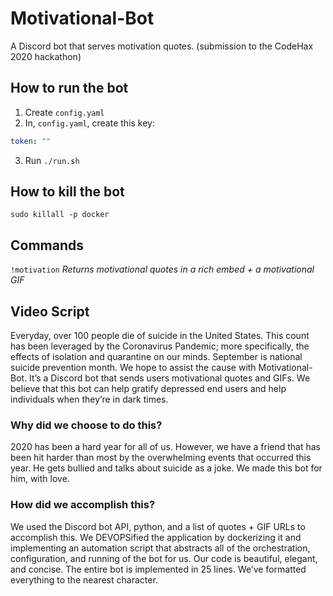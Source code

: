 # Motivational-Bot

A Discord bot that serves motivation quotes. (submission to the CodeHax 2020 hackathon)

## How to run the bot

1. Create `config.yaml`
2. In, `config.yaml`, create this key:

```yaml
token: ""
```

3. Run `./run.sh`

## How to kill the bot

`sudo killall -p docker`

## Commands

`!motivation` _Returns motivational quotes in a rich embed + a motivational GIF_

## Video Script

Everyday, over 100 people die of suicide in the United States. This count has been leveraged by the Coronavirus Pandemic; more specifically, the effects of isolation and quarantine on our minds. September is national suicide prevention month. We hope to assist the cause with Motivational-Bot. It’s a Discord bot that sends users motivational quotes and GIFs. We believe that this bot can help gratify depressed end users and help individuals when they’re in dark times.

### Why did we choose to do this?

2020 has been a hard year for all of us. However, we have a friend that has been hit harder than most by the overwhelming events that occurred this year. He gets bullied and talks about suicide as a joke. We made this bot for him, with love.

### How did we accomplish this?

We used the Discord bot API, python, and a list of quotes + GIF URLs to accomplish this. We DEVOPSified the application by dockerizing it and implementing an automation script that abstracts all of the orchestration, configuration, and running of the bot for us. Our code is beautiful, elegant, and concise. The entire bot is implemented in 25 lines. We’ve formatted everything to the nearest character.
